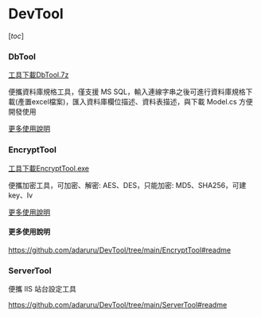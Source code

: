# DevTool

 [_toc_]

### DbTool

[工具下載DbTool.7z](https://github.com/adaruru/DevTool/releases/download/2.2DbTool/DbTool.7z)

便攜資料庫規格工具，僅支援 MS SQL，輸入連線字串之後可進行資料庫規格下載(產置excel檔案)，匯入資料庫欄位描述、資料表描述，與下載 Model.cs 方便開發使用

[更多使用說明](https://github.com/adaruru/DevTool/tree/main/DbTool#readme)


### EncryptTool

[工具下載EncryptTool.exe](https://github.com/adaruru/DevTool/releases/download/1.1.EncryptTool/EncryptTool.exe)

便攜加密工具，可加密、解密: AES、DES，只能加密: MD5、SHA256，可建key、Iv

[更多使用說明](https://github.com/adaruru/DevTool/tree/main/EncryptTool#readme)

#### 更多使用說明

https://github.com/adaruru/DevTool/tree/main/EncryptTool#readme

### ServerTool

便攜 IIS 站台設定工具

https://github.com/adaruru/DevTool/tree/main/ServerTool#readme
